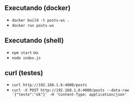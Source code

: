 ## Executando (docker)

- `docker build -t posts-ws .`
- `docker run posts-ws`

## Executando (shell)

- `npm start` ou
- `node index.js`

## curl (testes)

- `curl http://192.168.1.6:4000/posts`
- `curl -X POST http://192.168.1.6:4000/posts --data-raw '{"teste":"ok"}' -H 'Content-Type: application/json'`
